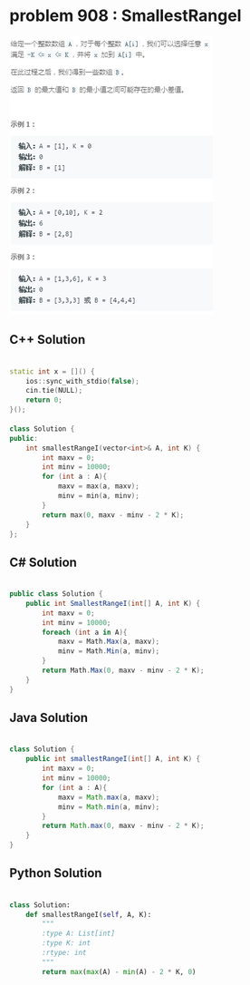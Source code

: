 
# problem 908 : SmallestRangeI

<img src="https://github.com/Peefy/PeefyLeetCode/blob/master/doc/901-1000/908.SmallestRangeI/problem.png"/>

## C++ Solution

```c++

static int x = []() {
    ios::sync_with_stdio(false); 
    cin.tie(NULL);              
    return 0;
}();

class Solution {
public:
    int smallestRangeI(vector<int>& A, int K) {
        int maxv = 0;
        int minv = 10000;
        for (int a : A){
            maxv = max(a, maxv);
            minv = min(a, minv);
        }
        return max(0, maxv - minv - 2 * K);
    }
};

```

## C# Solution

```csharp

public class Solution {
    public int SmallestRangeI(int[] A, int K) {
        int maxv = 0;
        int minv = 10000;
        foreach (int a in A){
            maxv = Math.Max(a, maxv);
            minv = Math.Min(a, minv);
        }
        return Math.Max(0, maxv - minv - 2 * K);
    }
}

```

## Java Solution

```java

class Solution {
    public int smallestRangeI(int[] A, int K) {
        int maxv = 0;
        int minv = 10000;
        for (int a : A){
            maxv = Math.max(a, maxv);
            minv = Math.min(a, minv);
        }
        return Math.max(0, maxv - minv - 2 * K);
    }
}

```

## Python Solution

```python

class Solution:
    def smallestRangeI(self, A, K):
        """
        :type A: List[int]
        :type K: int
        :rtype: int
        """
        return max(max(A) - min(A) - 2 * K, 0)

```





